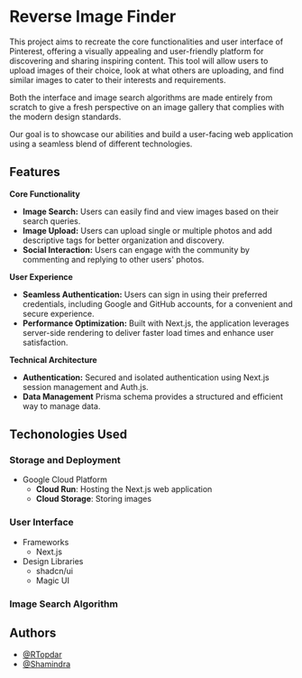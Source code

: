 # Reverse Image Finder

This project aims to recreate the core functionalities and user interface of Pinterest, offering a visually appealing and user-friendly platform for discovering and sharing inspiring content. This tool will allow users to upload images of their choice, look at what others are uploading, and find similar images to cater to their interests and requirements.

Both the interface and image search algorithms are made entirely from scratch to give a fresh perspective on an image gallery that complies with the modern design standards.

Our goal is to showcase our abilities and build a user-facing web application using a seamless blend of different technologies.

## Features

**Core Functionality**

- **Image Search:** Users can easily find and view images based on their search queries.
- **Image Upload:** Users can upload single or multiple photos and add descriptive tags for better organization and discovery.
- **Social Interaction:** Users can engage with the community by commenting and replying to other users' photos.

**User Experience**

- **Seamless Authentication:** Users can sign in using their preferred credentials, including Google and GitHub accounts, for a convenient and secure experience.
- **Performance Optimization:** Built with Next.js, the application leverages server-side rendering to deliver faster load times and enhance user satisfaction.

**Technical Architecture**

- **Authentication:** Secured and isolated authentication using Next.js session management and Auth.js.
- **Data Management** Prisma schema provides a structured and efficient way to manage data.

## Techonologies Used

### Storage and Deployment

- Google Cloud Platform
  - **Cloud Run**: Hosting the Next.js web application
  - **Cloud Storage**: Storing images

### User Interface

- Frameworks
  - Next.js
- Design Libraries
  - shadcn/ui
  - Magic UI

### Image Search Algorithm

## Authors

- [@RTopdar](https://www.github.com/Rtopdar)
- [@Shamindra](https://www.github.com/octokatherine)
